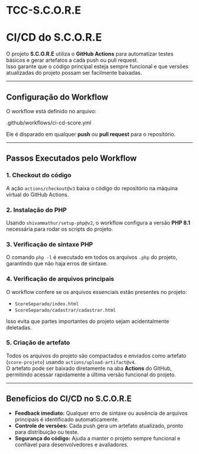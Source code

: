 # TCC-S.C.O.R.E

# CI/CD do S.C.O.R.E

O projeto **S.C.O.R.E** utiliza o **GitHub Actions** para automatizar testes básicos e gerar artefatos a cada push ou pull request.  
Isso garante que o código principal esteja sempre funcional e que versões atualizadas do projeto possam ser facilmente baixadas.

---

## Configuração do Workflow

O workflow está definido no arquivo:

.github/workflows/ci-cd-score.yml


Ele é disparado em qualquer **push** ou **pull request** para o repositório.

---

## Passos Executados pelo Workflow

### 1. Checkout do código
A ação `actions/checkout@v3` baixa o código do repositório na máquina virtual do GitHub Actions.

### 2. Instalação do PHP
Usando `shivammathur/setup-php@v2`, o workflow configura a versão **PHP 8.1** necessária para rodar os scripts do projeto.

### 3. Verificação de sintaxe PHP
O comando `php -l` é executado em todos os arquivos `.php` do projeto, garantindo que não haja erros de sintaxe.

### 4. Verificação de arquivos principais
O workflow confere se os arquivos essenciais estão presentes no projeto:

- `ScoreSeparado/index.html`  
- `ScoreSeparado/cadastrar/cadastrar.html`

Isso evita que partes importantes do projeto sejam acidentalmente deletadas.

### 5. Criação de artefato
Todos os arquivos do projeto são compactados e enviados como artefato (`score-projeto`) usando `actions/upload-artifact@v4`.  
O artefato pode ser baixado diretamente na aba **Actions** do GitHub, permitindo acessar rapidamente a última versão funcional do projeto.

---

## Benefícios do CI/CD no S.C.O.R.E

- **Feedback imediato:** Qualquer erro de sintaxe ou ausência de arquivos principais é identificado automaticamente.  
- **Controle de versões:** Cada push gera um artefato atualizado, pronto para distribuição ou teste.  
- **Segurança do código:** Ajuda a manter o projeto sempre funcional e confiável para desenvolvedores e avaliadores.

